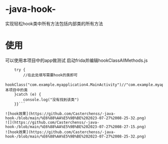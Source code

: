 # -java-hook-
实现轻松hook类中所有方法包括内部类的所有方法
# 使用
可以使用本项目中的app做测试
启动frida并编辑hookClassAllMethods.js
```function main(){
    try {
        //在此处填写需要hook的类即可
        hookClass("com.example.myapplication4.MainActivity")//"com.example.myapplication4.MainActivity"为本项目中的类
    }catch (e) {
        console.log("没有找到该类")
    }}```

![hook效果](https://github.com/Casterchenss/-java-hook-/blob/main/%E6%88%AA%E5%9B%BE%202023-07-27%2008-25-32.png)
![](https://github.com/Casterchenss/-java-hook-/blob/main/%E6%88%AA%E5%9B%BE%202023-07-27%2008-27-15.png)
![hook效果](https://github.com/Casterchenss/-java-hook-/blob/main/%E6%88%AA%E5%9B%BE%202023-07-27%2008-25-32.png)
